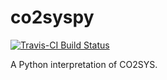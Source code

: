 # co2syspy

[![Travis-CI Build Status](https://travis-ci.org/brews/co2syspy.svg?branch=master)](https://travis-ci.org/brews/co2syspy)

A Python interpretation of CO2SYS.
